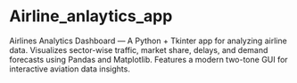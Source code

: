 # Airline_anlaytics_app
Airlines Analytics Dashboard — A Python + Tkinter app for analyzing airline data. Visualizes sector-wise traffic, market share, delays, and demand forecasts using Pandas and Matplotlib. Features a modern two-tone GUI for interactive aviation data insights.
